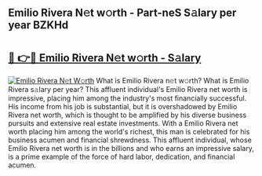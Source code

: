 ## Emilio Rivera N𝚎t w𝚘rth - Part-neS S𝚊lary per year BZKHd

# <h2><a href="http://gc2wo1.nevu.top/?p=Emilio+Rivera">🔗 👉🔴 Emilio Rivera N𝚎t w𝚘rth - S𝚊lary</a></h2>

[![Emilio Rivera N𝚎t W𝚘rth](https://i.imgur.com/Oavwk0R.jpeg)](http://gc2wo1.nevu.top/?p=Emilio+Rivera)
What is Emilio Rivera n𝚎t w𝚘rth? What is Emilio Rivera s𝚊lary per year?
This affluent individual's Emilio Rivera net worth is impressive, placing him among the industry's most financially successful. His income from his job is substantial, but it is overshadowed by Emilio Rivera net worth, which is thought to be amplified by his diverse business pursuits and extensive real estate investments. With a Emilio Rivera net worth placing him among the world's richest, this man is celebrated for his business acumen and financial shrewdness. This affluent individual, whose Emilio Rivera net worth is in the billions and who earns an impressive salary, is a prime example of the force of hard labor, dedication, and financial acumen.
